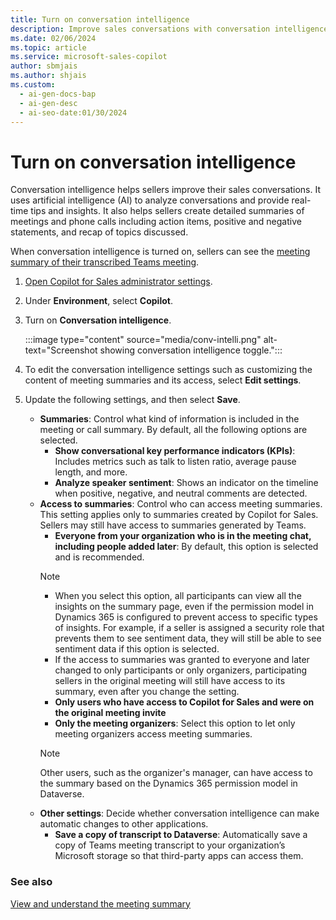 ```yaml
---
title: Turn on conversation intelligence
description: Improve sales conversations with conversation intelligence using AI to analyze conversations and provide real-time tips and insights.
ms.date: 02/06/2024
ms.topic: article
ms.service: microsoft-sales-copilot
author: sbmjais
ms.author: shjais
ms.custom:
  - ai-gen-docs-bap
  - ai-gen-desc
  - ai-seo-date:01/30/2024
---
```


# Turn on conversation intelligence

Conversation intelligence helps sellers improve their sales conversations. It uses artificial intelligence (AI) to analyze conversations and provide real-time tips and insights. It also helps sellers create detailed summaries of meetings and phone calls including action items, positive and negative statements, and recap of topics discussed.

When conversation intelligence is turned on, sellers can see the [meeting summary of their transcribed Teams meeting](view-understand-meeting-summary.md).

1. [Open Copilot for Sales administrator settings](./administrator-settings-for-viva-sales.md#access-administrator-settings).

1. Under **Environment**, select **Copilot**.

1. Turn on **Conversation intelligence**.

    :::image type="content" source="media/conv-intelli.png" alt-text="Screenshot showing conversation intelligence toggle.":::

1. To edit the conversation intelligence settings such as customizing the content of meeting summaries and its access, select **Edit settings**.

1. Update the following settings, and then select **Save**.
    - **Summaries**: Control what kind of information is included in the meeting or call summary. By default, all the following options are selected.
        - **Show conversational key performance indicators (KPIs)**: Includes metrics such as talk to listen ratio, average pause length, and more.
        - **Analyze speaker sentiment**: Shows an indicator on the timeline when positive, negative, and neutral comments are detected.
    - **Access to summaries**: Control who can access meeting summaries. This setting applies only to summaries created by Copilot for Sales. Sellers may still have access to summaries generated by Teams.
        - **Everyone from your organization who is in the meeting chat, including people added later**: By default, this option is selected and is recommended.
        > [!NOTE]
        > - When you select this option, all participants can view all the insights on the summary page, even if the permission model in Dynamics 365 is configured to prevent access to specific types of insights. For example, if a seller is assigned a security role that prevents them to see sentiment data, they will still be able to see sentiment data if this option is selected.
        > -  If the access to summaries was granted to everyone and later changed to only participants or only organizers, participating sellers in the original meeting will still have access to its summary, even after you change the setting.
        - **Only users who have access to Copilot for Sales and were on the original meeting invite**
        - **Only the meeting organizers**: Select this option to let only meeting organizers access meeting summaries.
        > [!NOTE]
        > Other users, such as the organizer's manager, can have access to the summary based on the Dynamics 365 permission model in Dataverse.
    - **Other settings**: Decide whether conversation intelligence can make automatic changes to other applications.
        - **Save a copy of transcript to Dataverse**: Automatically save a copy of Teams meeting transcript to your organization’s Microsoft storage so that third-party apps can access them.


### See also

[View and understand the meeting summary](view-understand-meeting-summary.md)
